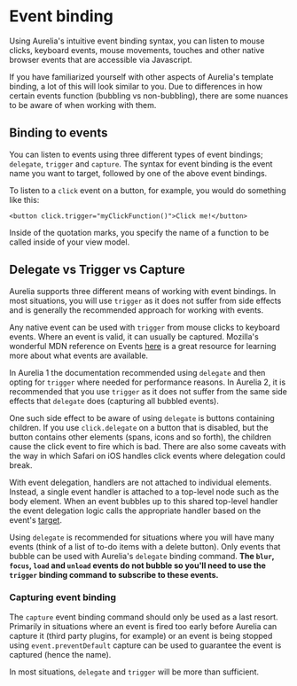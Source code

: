 # Event binding

Using Aurelia's intuitive event binding syntax, you can listen to mouse clicks, keyboard events, mouse movements, touches and other native browser events that are accessible via Javascript.

If you have familiarized yourself with other aspects of Aurelia's template binding, a lot of this will look similar to you. Due to differences in how certain events function \(bubbling vs non-bubbling\), there are some nuances to be aware of when working with them.

## Binding to events

You can listen to events using three different types of event bindings; `delegate`, `trigger` and `capture`.  The syntax for event binding is the event name you want to target, followed by one of the above event bindings.

To listen to a `click` event on a button, for example, you would do something like this:

```text
<button click.trigger="myClickFunction()">Click me!</button>
```

Inside of the quotation marks, you specify the name of a function to be called inside of your view model.

## Delegate vs Trigger vs Capture

Aurelia supports three different means of working with event bindings. In most situations, you will use `trigger` as it does not suffer from side effects and is generally the recommended approach for working with events.

Any native event can be used with `trigger` from mouse clicks to keyboard events. Where an event is valid, it can usually be captured. Mozilla's wonderful MDN reference on Events [here](https://developer.mozilla.org/en-US/docs/Web/Events) is a great resource for learning more about what events are available.

In Aurelia 1 the documentation recommended using `delegate` and then opting for `trigger` where needed for performance reasons. In Aurelia 2, it is recommended that you use `trigger` as it does not suffer from the same side effects that `delegate` does \(capturing all bubbled events\).

One such side effect to be aware of using `delegate` is buttons containing children. If you use `click.delegate` on a button that is disabled, but the button contains other elements \(spans, icons and so forth\), the children cause the click event to fire which is bad. There are also some caveats with the way in which Safari on iOS handles click events where delegation could break.

With event delegation, handlers are not attached to individual elements. Instead, a single event handler is attached to a top-level node such as the body element. When an event bubbles up to this shared top-level handler the event delegation logic calls the appropriate handler based on the event's [target](https://developer.mozilla.org/en-US/docs/Web/API/Event/target). 

Using `delegate` is recommended for situations where you will have many events \(think of a list of to-do items with a delete button\).  Only events that bubble can be used with Aurelia's `delegate` binding command. **The `blur`, `focus`, `load` and `unload` events do not bubble so you'll need to use the `trigger` binding command to subscribe to these events.**

### **Capturing event binding**

The `capture` event binding command should only be used as a last resort. Primarily in situations where an event is fired too early before Aurelia can capture it \(third party plugins, for example\) or an event is being stopped using `event.preventDefault` capture can be used to guarantee the event is captured \(hence the name\).

In most situations, `delegate` and `trigger` will be more than sufficient.





